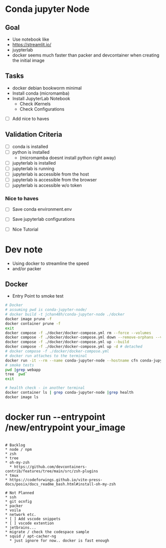 # Conda jupyter Node
## Goal
* Use notebook like
* https://streamlit.io/
* juypterlab
* docker seems much faster than packer and devcontainer when creating the initial image



## Tasks
* docker debian bookworm minimal
* Install conda (micromamba)
* Install JupyterLab Notebook
  * Check iKernels
  * Check Configurations
* [ ] Add nice to haves
## Validation Criteria
* [ ] conda is installed
* [ ] python is installed 
  * (micromamba doesnt install python right away)
* [ ] jupyterlab is installed
* [ ] jupyterlab is running
* [ ] jupyterlab is accessible from the host
* [ ] jupyterlab is accessible from the browser
* [ ] jupyterlab is accessible w/o token

###  Nice to haves
* [ ] Save conda environment.env
* [ ] Save jupyterlab configurations
* [ ] Nice Tutorial


# Dev note
* Using docker to streamline the speed
* and/or packer

## Docker
* Entry Point to smoke test

```bash
# Docker
# assuming pwd is conda-jupyter-node/
# docker build -t jchan48h/conda-jupyter-node ./docker
docker image prune -f
docker container prune -f
exit
docker compose -f ./docker/docker-compose.yml rm --force --volumes
docker compose -f ./docker/docker-compose.yml down --remove-orphans --volumes
docker compose -f ./docker/docker-compose.yml up --build
docker compose -f ./docker/docker-compose.yml up -d # detached
# docker compose -f ./docker/docker-compose.yml
# docker run attaches to the terminal
docker run -it --rm --name conda-jupyter-node --hostname cfn conda-jupyter-node:latest /bin/zsh
# smoke tests
pwd |grep webapp
tree `pwd`
exit

# health check - in another terminal
docker container ls | grep conda-jupyter-node |grep health
docker image ls
```


# docker run --entrypoint /new/entrypoint your_image
```

# Backlog
* node / npm
* zsh
* tree
* oh-my-zsh
  * https://github.com/devcontainers-contrib/features/tree/main/src/zsh-plugins
* tmux
* https://codeforwings.github.io/vite-press-docs/posix/docs_readme_bash.html#install-oh-my-zsh

# Not Planned
* ssh
* git ocnfig
* packer
* voila
* network etc.
* [ ] Add vscode snippets
* [ ] vscode extention
* jetbrains...
* migrate / check the codespace sample
* squid / apt-cacher-ng
  * just ignore for now.. docker is fast enough
